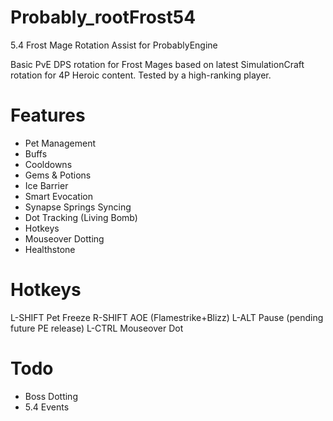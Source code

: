 Probably_rootFrost54
====================
5.4 Frost Mage Rotation Assist for ProbablyEngine

Basic PvE DPS rotation for Frost Mages based on latest
SimulationCraft rotation for 4P Heroic content.  Tested
by a high-ranking player.

Features
====================
- Pet Management
- Buffs
- Cooldowns
- Gems & Potions
- Ice Barrier
- Smart Evocation
- Synapse Springs Syncing
- Dot Tracking (Living Bomb)
- Hotkeys
- Mouseover Dotting
- Healthstone

Hotkeys
====================
L-SHIFT Pet Freeze
R-SHIFT AOE (Flamestrike+Blizz)
L-ALT Pause (pending future PE release)
L-CTRL Mouseover Dot

Todo
====================
- Boss Dotting
- 5.4 Events
